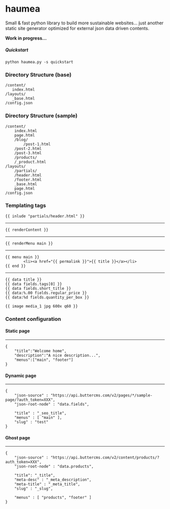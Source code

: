 # haumea
Small &amp; fast python library to build more sustainable websites... just another static site generator optimized for external json data driven contents.

**Work in progress...**

##### Quickstart

	python haumea.py -s quickstart


### Directory Structure (base)

	/content/
	   index.html
	/layouts/
	   _base.html
	/config.json


### Directory Structure (sample)


	/content/
	    index.html
	    page.html
	    /blog/              
	        /post-1.html   
		/post-2.html   
		/post-3.html   
	    /products/        
		/_product.html 
	/layouts/
	    /partials/
		/header.html
		/footer.html
	    _base.html
	    page.html
	/config.json


### Templating tags


	{{ inlude "partials/header.html" }}
------------
	{{ renderContent }}
------------
	{{ renderMenu main }}
------------
	{{ menu main }}
		    <li><a href="{{ permalink }}">{{ title }}</a></li>
	{{ end }}
------------
	{{ data title }}
	{{ data fields.tags[0] }}
	{{ data fields.short_title }}
	{{ data:%.00 fields.regular_price }}
	{{ data:%d fields.quantity_per_box }}

	{{ image media_1 jpg 600x q60 }}

### Content configuration 


#### Static page

------------
	{
	    "title":"Welcome home",
	    "description":"A nice description...",
	    "menus":["main", "footer"]
	}



#### Dynamic page
------------
	{
	    "json-source" : "https://api.buttercms.com/v2/pages/*/sample-page/?auth_token=XXX",
	    "json-root-node" : "data.fields",

	    "title" : "_seo_title",
	    "menus" : [ "main" ],
	    "slug" : "test"
	}


#### Ghost page
------------
	{
	    "json-source" : "https://api.buttercms.com/v2/content/products/?auth_token=XXX",
	    "json-root-node" : "data.products", 

	    "title": "_title",
	    "meta-desc" : "_meta_description",
	    "meta-title" : "_meta_title",
	    "slug" : "_slug",

	    "menus" : [ "products", "footer" ]
	}


